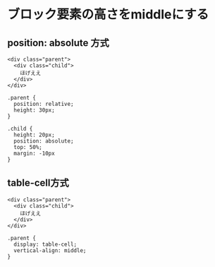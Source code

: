 # ブロック要素の高さをmiddleにする

## position: absolute 方式

```
<div class="parent">
  <div class="child">
    ほげええ
  </div>
</div>
```

```
.parent {
  position: relative;
  height: 30px;
}

.child {
  height: 20px;
  position: absolute;
  top: 50%;
  margin: -10px
}
```

## table-cell方式

```
<div class="parent">
  <div class="child">
    ほげええ
  </div>
</div>
```


```
.parent {
  display: table-cell;
  vertical-align: middle;
}
```
